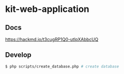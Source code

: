 # kit-web-application

## Docs

https://hackmd.io/t3cugRP1Q0-utlpXAbbcUQ

## Develop

```bash
$ php scripts/create_database.php # create database
```

